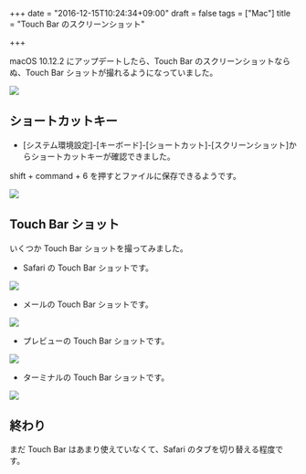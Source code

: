 +++
date = "2016-12-15T10:24:34+09:00"
draft = false
tags = ["Mac"]
title = "Touch Bar のスクリーンショット"

+++

macOS 10.12.2 にアップデートしたら、Touch Bar のスクリーンショットならぬ、Touch Bar ショットが撮れるようになっていました。

![](/img/59-01.png)

<!--more-->

## ショートカットキー

* [システム環境設定]-[キーボード]-[ショートカット]-[スクリーンショット]からショートカットキーが確認できました。

shift + command + 6 を押すとファイルに保存できるようです。

![](/img/59-02.png)

## Touch Bar ショット

いくつか Touch Bar ショットを撮ってみました。

* Safari の Touch Bar ショットです。

![](/img/59-03.png)

* メールの Touch Bar ショットです。

![](/img/59-04.png)

* プレビューの Touch Bar ショットです。

![](/img/59-05.png)

* ターミナルの Touch Bar ショットです。

![](/img/59-06.png)

## 終わり

まだ Touch Bar はあまり使えていなくて、Safari のタブを切り替える程度です。
